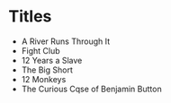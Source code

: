 # Titles

* A River Runs Through It
* Fight Club
* 12 Years a Slave
* The Big Short
* 12 Monkeys
* The Curious Cqse of Benjamin Button
